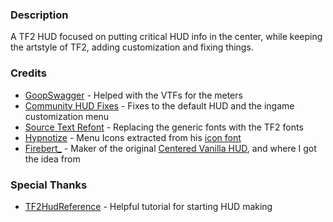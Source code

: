 ### Description
A TF2 HUD focused on putting critical HUD info in the center, while keeping the artstyle of TF2, adding customization and fixing things.

### Credits
- [GoopSwagger](https://gamebanana.com/members/1672887) - Helped with the VTFs for the meters
- [Community HUD Fixes](https://github.com/CriticalFlaw/TF2HUD.Fixes) - Fixes to the default HUD and the ingame customization menu
- [Source Text Refont](https://gamebanana.com/mods/314848) - Replacing the generic fonts with the TF2 fonts
- [Hypnotize](https://github.com/Hypnootize) - Menu Icons extracted from his [icon font](https://github.com/Hypnootize/TF2-HUD-Icons)
- [Firebert_](https://gamebanana.com/mods/316578) - Maker of the original [Centered Vanilla HUD](https://gamebanana.com/mods/316578), and where I got the idea from

### Special Thanks
- [TF2HudReference](https://github.com/JarateKing/TF2-Hud-Reference) - Helpful tutorial for starting HUD making
